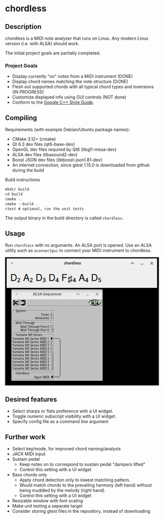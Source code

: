 # chordless
## Description
chordless is a MIDI note analyzer that runs on Linux.
Any modern Linux version (i.e. with ALSA) should work.

The initial project goals are partially completed.

### Project Goals
- Display currently "on" notes from a MIDI instrument (DONE)
- Display chord names matching the note structure (DONE)
- Flesh out supported chords with all typical chord types and inversions (IN PROGRESS)
- Customize displayed info using GUI controls (NOT done)
- Conform to the [Google C++ Style Guide](https://google.github.io/styleguide/cppguide.html).

## Compiling
Requirements (with example Debian/Ubuntu package names):
- CMake 3.12+ (cmake)
- Qt 6.3 dev files (qt6-base-dev)
- OpenGL dev files required by Qt6 (libgl1-mesa-dev)
- ALSA dev files (libasound2-dev)
- Boost JSON dev files (libboost-json1.81-dev)
- An internet connection, since gtest 1.15.0 is downloaded from github during the build

Build instructions
```
mkdir build
cd build
cmake ..
cmake --build .
ctest # optional, run the unit tests
```
The output binary in the build directory is called `chordless`.

## Usage
Run `chordless` with no arguments. An ALSA port is opened.
Use an ALSA utility such as `aconnectgui` to connect your MIDI instrument to chordless.

![chordless and aconnectgui](/screenshot.png?raw=true "Screenshot")

## Desired features
- Select sharps or flats preference with a UI widget.
- Toggle numeric subscript visibility with a UI widget.
- Specify config file as a command line argument

## Further work
- Select key/mode, for improved chord naming/analysis
- JACK MIDI input
- Sustain pedal
  - Keep notes on to correspond to sustain pedal "dampers lifted"
  - Control this setting with a UI widget
- Bass chords only
  - Apply chord detection only to lowest matching pattern.
  - Would match chords to the prevailing harmony (left hand) without being muddled by the melody (right hand).
  - Control this setting with a UI widget
- Resizable window with font scaling
- Make unit testing a separate target
- Consider storing gtest files in the repository, instead of downloading
